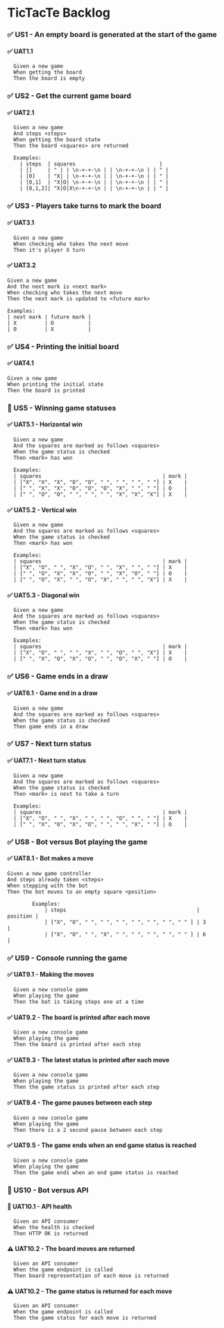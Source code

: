 # TicTacTe Backlog

### ✅ US1 - An empty board is generated at the start of the game

#### ✅ UAT1.1

```
  Given a new game
  When getting the board
  Then the board is empty
```

### ✅ US2 - Get the current game board

#### ✅ UAT2.1

```
  Given a new game
  And steps <steps>
  When getting the board state
  Then the board <squares> are returned

  Examples:
    | steps  | squares                           |
    | []     | " | | \n-+-+-\n | | \n-+-+-\n | | " |
    | [0]    | "X| | \n-+-+-\n | | \n-+-+-\n | | " |
    | [0,1]  | "X|O| \n-+-+-\n | | \n-+-+-\n | | " |
    | [0,1,2]| "X|O|X\n-+-+-\n | | \n-+-+-\n | | " |
```

### ✅ US3 - Players take turns to mark the board

#### ✅ UAT3.1

```
  Given a new game
  When checking who takes the next move
  Then it's player X turn
```

#### ✅ UAT3.2

```
Given a new game
And the next mark is <next mark>
When checking who takes the next move
Then the next mark is updated to <future mark>

Examples:
| next mark | future mark |
| X         | O           |
| O         | X           |
```

### ✅ US4 - Printing the initial board

#### ✅ UAT4.1

```
Given a new game
When printing the initial state
Then the board is printed
```

### 🚧 US5 - Winning game statuses

#### ✅ UAT5.1 - Horizontal win

```
  Given a new game
  And the squares are marked as follows <squares>
  When the game status is checked
  Then <mark> has won

  Examples:
  | squares                                       | mark |
  | ["X", "X", "X", "O", "O", " ", " ", " ", " "] | X    |
  | [" ", "X", "X", "O", "O", "O", "X", " ", " "] | O    |
  | [" ", "O", "O", " ", " ", " ", "X", "X", "X"] | X    |
```

#### ✅ UAT5.2 - Vertical win

```
  Given a new game
  And the squares are marked as follows <squares>
  When the game status is checked
  Then <mark> has won

  Examples:
  | squares                                       | mark |
  | ["X", "O", " ", "X", "O", " ", "X", " ", " "] | X    |
  | [" ", "O", "X", "X", "O", " ", "X", "O", " "] | O    |
  | [" ", "O", "X", " ", "O", "X", " ", " ", "X"] | X    |
```

#### ✅ UAT5.3 - Diagonal win

```
  Given a new game
  And the squares are marked as follows <squares>
  When the game status is checked
  Then <mark> has won

  Examples:
  | squares                                       | mark |
  | ["X", "O", " ", " ", "X", " ", "O", " ", "X"] | X    |
  | [" ", "X", "O", "X", "O", " ", "O", "X", " "] | O    |
```

### ✅ US6 - Game ends in a draw

#### ✅ UAT6.1 - Game end in a draw

```
  Given a new game
  And the squares are marked as follows <squares>
  When the game status is checked
  Then game ends in a draw
```

### ✅ US7 - Next turn status

#### ✅ UAT7.1 - Next turn status

```
  Given a new game
  And the squares are marked as follows <squares>
  When the game status is checked
  Then <mark> is next to take a turn

  Examples:
  | squares                                       | mark |
  | ["X", "O", " ", "X", " ", " ", "O", " ", " "] | X    |
  | [" ", "X", "O", "X", "O", " ", " ", "X", " "] | O    |
```

### ✅ US8 - Bot versus Bot playing the game

#### ✅ UAT8.1 - Bot makes a move

```
Given a new game controller
And steps already taken <steps>
When stepping with the bot
Then the bot moves to an empty square <position>

        Examples:
            | steps                                          | position |
            | ["X", "O", " ", " ", " ", " ", " ", " ", " " ] | 3        |
            | ["X", "O", " ", "X", " ", " ", " ", " ", " " ] | 6        |
```

### ✅ US9 - Console running the game

#### ✅ UAT9.1 - Making the moves

```
  Given a new console game
  When playing the game
  Then the bot is taking steps one at a time
```

#### ✅ UAT9.2 - The board is printed after each move

```
  Given a new console game
  When playing the game
  Then the board is printed after each step
```

#### ✅ UAT9.3 - The latest status is printed after each move

```
  Given a new console game
  When playing the game
  Then the game status is printed after each step
```

#### ✅ UAT9.4 - The game pauses between each step

```
  Given a new console game
  When playing the game
  Then there is a 2 second pause between each step
```

#### ✅ UAT9.5 - The game ends when an end game status is reached

```
  Given a new console game
  When playing the game
  Then the game ends when an end game status is reached
```

### 🚧 US10 - Bot versus API

#### 🚧 UAT10.1 - API health

```
  Given an API consumer
  When the health is checked
  Then HTTP OK is returned
```

#### ⚠ UAT10.2 - The board moves are returned

```
  Given an API consumer
  When the game endpoint is called
  Then board representation of each move is returned
```

#### ⚠ UAT10.2 - The game status is returned for each move

```
  Given an API consumer
  When the game endpoint is called
  Then the game status for each move is returned
```
